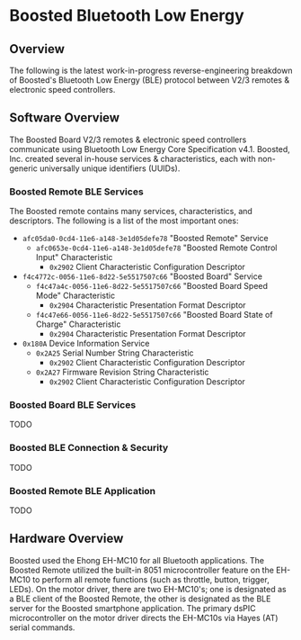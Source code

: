 # Boosted Bluetooth Low Energy
## Overview
The following is the latest work-in-progress reverse-engineering breakdown of Boosted's Bluetooth Low Energy (BLE) protocol between V2/3 remotes & electronic speed controllers.

## Software Overview
The Boosted Board V2/3 remotes & electronic speed controllers communicate using Bluetooth Low Energy Core Specification v4.1. Boosted, Inc. created several in-house services & characteristics, each with non-generic universally unique identifiers (UUIDs).

### Boosted Remote BLE Services
The Boosted remote contains many services, characteristics, and descriptors. The following is a list of the most important ones:
* `afc05da0-0cd4-11e6-a148-3e1d05defe78` "Boosted Remote" Service
  * `afc0653e-0cd4-11e6-a148-3e1d05defe78` "Boosted Remote Control Input" Characteristic
    * `0x2902` Client Characteristic Configuration Descriptor
* `f4c4772c-0056-11e6-8d22-5e5517507c66` "Boosted Board" Service
  * `f4c47a4c-0056-11e6-8d22-5e5517507c66` "Boosted Board Speed Mode" Characteristic
    * `0x2904` Characteristic Presentation Format Descriptor
  * `f4c47e66-0056-11e6-8d22-5e5517507c66` "Boosted Board State of Charge" Characteristic
    * `0x2904` Characteristic Presentation Format Descriptor
* `0x180A` Device Information Service
  * `0x2A25` Serial Number String Characteristic
    * `0x2902` Client Characteristic Configuration Descriptor
  * `0x2A27` Firmware Revision String Characteristic
    * `0x2902` Client Characteristic Configuration Descriptor

### Boosted Board BLE Services
TODO

### Boosted BLE Connection & Security
TODO

### Boosted Remote BLE Application
TODO

## Hardware Overview
Boosted used the Ehong EH-MC10 for all Bluetooth applications. The Boosted Remote utilized the built-in 8051 microcontroller feature on the EH-MC10 to perform all remote functions (such as throttle, button, trigger, LEDs). On the motor driver, there are two EH-MC10's; one is designated as a BLE client of the Boosted Remote, the other is designated as the BLE server for the Boosted smartphone application. The primary dsPIC microcontroller on the motor driver directs the EH-MC10s via Hayes (AT) serial commands. 
